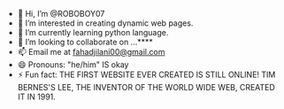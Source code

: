 - 👋 Hi, I’m @ROBOBOY07
- 👀 I’m interested in creating dynamic web pages.
- 🌱 I’m currently learning python language.
- 💞️ I’m looking to collaborate on ...****
- 📫 Email me at fahadjilani00@gmail.com
- 😄 Pronouns: "he/him" IS okay
- ⚡ Fun fact: THE FIRST WEBSITE EVER CREATED IS STILL ONLINE! TIM BERNES'S LEE, THE INVENTOR OF THE WORLD WIDE WEB, CREATED IT IN 1991.

<!---
ROBOBOY07/ROBOBOY07 is a ✨ special ✨ repository because its `README.md` (this file) appears on your GitHub profile.
You can click the Preview link to take a look at your changes.
--->
